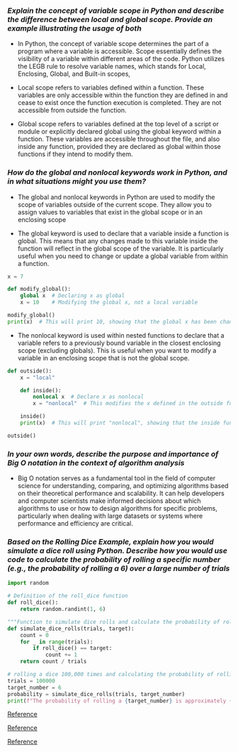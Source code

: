 ### *Explain the concept of variable scope in Python and describe the difference between local and global scope. Provide an example illustrating the usage of both* ###

- In Python, the concept of variable scope determines the part of a program where a variable is accessible. Scope essentially defines the visibility of a variable within different areas of the code. Python utilizes the LEGB rule to resolve variable names, which stands for Local, Enclosing, Global, and Built-in scopes,

- Local scope refers to variables defined within a function. These variables are only accessible within the function they are defined in and cease to exist once the function execution is completed. They are not accessible from outside the function.

- Global scope refers to variables defined at the top level of a script or module or explicitly declared global using the global keyword within a function. These variables are accessible throughout the file, and also inside any function, provided they are declared as global within those functions if they intend to modify them.



### *How do the global and nonlocal keywords work in Python, and in what situations might you use them?* ###

- The global and nonlocal keywords in Python are used to modify the scope of variables outside of the current scope. They allow you to assign values to variables that exist in the global scope or in an enclosing scope

- The global keyword is used to declare that a variable inside a function is global. This means that any changes made to this variable inside the function will reflect in the global scope of the variable. It is particularly useful when you need to change or update a global variable from within a function.

```python
x = 7

def modify_global():
    global x  # Declaring x as global
    x = 10    # Modifying the global x, not a local variable

modify_global()
print(x)  # This will print 10, showing that the global x has been changed
```

- The nonlocal keyword is used within nested functions to declare that a variable refers to a previously bound variable in the closest enclosing scope (excluding globals). This is useful when you want to modify a variable in an enclosing scope that is not the global scope.

```python
def outside():
    x = "local"

    def inside():
        nonlocal x  # Declare x as nonlocal
        x = "nonlocal"  # This modifies the x defined in the outside function

    inside()
    print(x)  # This will print "nonlocal", showing that the inside function modified the outside x

outside()
```


### *In your own words, describe the purpose and importance of Big O notation in the context of algorithm analysis* ###

- Big O notation serves as a fundamental tool in the field of computer science for understanding, comparing, and optimizing algorithms based on their theoretical performance and scalability. It can help developers and computer scientists make informed decisions about which algorithms to use or how to design algorithms for specific problems, particularly when dealing with large datasets or systems where performance and efficiency are critical.

### *Based on the Rolling Dice Example, explain how you would simulate a dice roll using Python. Describe how you would use code to calculate the probability of rolling a specific number (e.g., the probability of rolling a 6) over a large number of trials* ###

```python
import random

# Definition of the roll_dice function
def roll_dice():
    return random.randint(1, 6)

"""Function to simulate dice rolls and calculate the probability of rolling a specific target number and taking two arguments trails which is the number of dice should be rolled and target the number whose rolling probability we want to calculate """
def simulate_dice_rolls(trials, target):
    count = 0
    for _ in range(trials):
        if roll_dice() == target:
            count += 1
    return count / trials

# rolling a dice 100,000 times and calculating the probability of rolling a 6
trials = 100000
target_number = 6
probability = simulate_dice_rolls(trials, target_number)
print(f"The probability of rolling a {target_number} is approximately {probability}")
```


[Reference](https://realpython.com/python-scope-legb-rule/)

[Reference](https://www.youtube.com/watch?v=dNorFNlDbX0)

[Reference](https://web.archive.org/web/20220608035657/https://artofproblemsolving.com/wiki/index.php/Basic_Programming_With_Python#Random)


